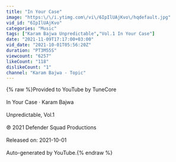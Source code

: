 ```yaml
---
title: "In Your Case"
image: "https:\/\/i.ytimg.com\/vi\/6IpIlUAjKvo\/hqdefault.jpg"
vid_id: "6IpIlUAjKvo"
categories: "Music"
tags: ["Karam Bajwa Unpredictable","Vol.1 In Your Case"]
date: "2021-11-09T17:17:00+03:00"
vid_date: "2021-10-01T05:56:20Z"
duration: "PT3M55S"
viewcount: "6257"
likeCount: "118"
dislikeCount: "1"
channel: "Karam Bajwa - Topic"
---
```

{% raw %}Provided to YouTube by TuneCore<br /><br />In Your Case · Karam Bajwa<br /><br />Unpredictable, Vol.1<br /><br />℗ 2021 Defender Squad Productions<br /><br />Released on: 2021-10-01<br /><br />Auto-generated by YouTube.{% endraw %}

